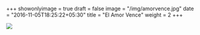 +++
showonlyimage = true
draft = false
image = "/img/amorvence.jpg"
date = "2016-11-05T18:25:22+05:30"
title = "El Amor Vence"
weight = 2
+++

<!--more-->

![](/img/amorvence.jpg)


